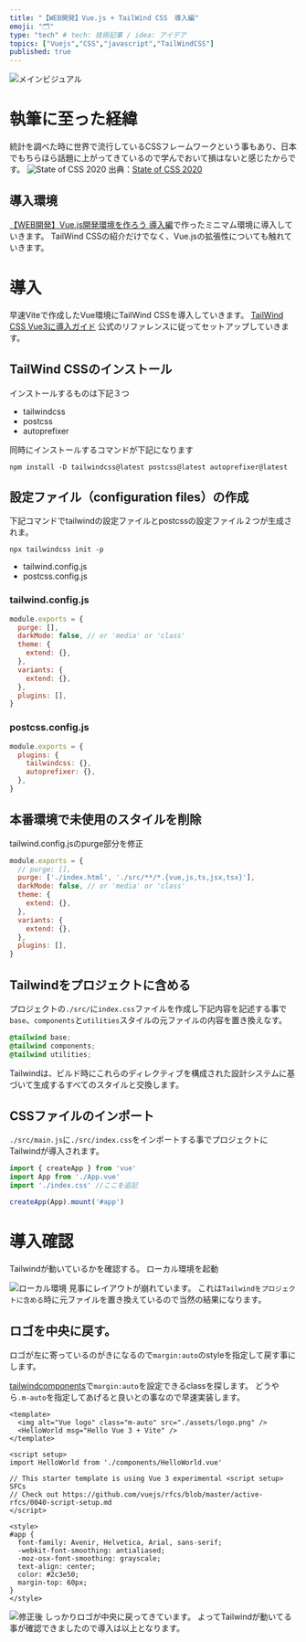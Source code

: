 ```yaml
---
title: "【WEB開発】Vue.js + TailWind CSS　導入編"
emoji: "🗂"
type: "tech" # tech: 技術記事 / idea: アイデア
topics: ["Vuejs","CSS","javascript","TailWindCSS"]
published: true
---
```

![メインビジュアル](https://storage.googleapis.com/zenn-user-upload/2c5088aa4fdc0c6448cd1f49.png)
# 執筆に至った経緯
統計を調べた時に世界で流行しているCSSフレームワークという事もあり、日本でもちらほら話題に上がってきているので学んでおいて損はないと感じたからです。
![State of CSS 2020](https://storage.googleapis.com/zenn-user-upload/a04a922cd0f0710201d0c381.png)
出典：[State of CSS 2020](https://2020.stateofcss.com/en-US/technologies/css-frameworks/#css_frameworks_experience_ranking)
## 導入環境
[【WEB開発】Vue.js開発環境を作ろう 導入編](https://zenn.dev/grimm_marchen/articles/7ea42fe913c9068ec1c6)で作ったミニマム環境に導入していきます。
TailWind CSSの紹介だけでなく、Vue.jsの拡張性についても触れていきます。

# 導入
早速Viteで作成したVue環境にTailWind CSSを導入していきます。
[TailWind CSS Vue3に導入ガイド](https://tailwindcss.com/docs/guides/vue-3-vite)
公式のリファレンスに従ってセットアップしていきます。

## TailWind CSSのインストール
インストールするものは下記３つ
- tailwindcss
- postcss
- autoprefixer

同時にインストールするコマンドが下記になります
```
npm install -D tailwindcss@latest postcss@latest autoprefixer@latest
```

## 設定ファイル（configuration files）の作成
下記コマンドでtailwindの設定ファイルとpostcssの設定ファイル２つが生成されま。

```
npx tailwindcss init -p
```

- tailwind.config.js
- postcss.config.js

### tailwind.config.js
```javascript:tailwind.config.js
module.exports = {
  purge: [],
  darkMode: false, // or 'media' or 'class'
  theme: {
    extend: {},
  },
  variants: {
    extend: {},
  },
  plugins: [],
}
```

### postcss.config.js
```javascript:postcss.config.js
module.exports = {
  plugins: {
    tailwindcss: {},
    autoprefixer: {},
  },
}
```

## 本番環境で未使用のスタイルを削除
tailwind.config.jsのpurge部分を修正
```javascript:tailwind.config.js
module.exports = {
  // purge: [],　
  purge: ['./index.html', './src/**/*.{vue,js,ts,jsx,tsx}'],
  darkMode: false, // or 'media' or 'class'
  theme: {
    extend: {},
  },
  variants: {
    extend: {},
  },
  plugins: [],
}
```

## Tailwindをプロジェクトに含める
プロジェクトの`./src/`に`index.css`ファイルを作成し下記内容を記述する事で
`base`、`components`と`utilities`スタイルの元ファイルの内容を置き換えなす。
```css:./src/index.css
@tailwind base;
@tailwind components;
@tailwind utilities;
```
Tailwindは、ビルド時にこれらのディレクティブを構成された設計システムに基づいて生成するすべてのスタイルと交換します。

## CSSファイルのインポート
`./src/main.js`に`./src/index.css`をインポートする事でプロジェクトにTailwindが導入されます。
```javascript:./src/main.js
import { createApp } from 'vue'
import App from './App.vue'
import './index.css' //ここを追記

createApp(App).mount('#app')
```

# 導入確認
Tailwindが動いているかを確認する。
ローカル環境を起動

![ローカル環境](https://storage.googleapis.com/zenn-user-upload/ce92530d2fe67acc002ba0b7.png)
見事にレイアウトが崩れています。
これは`Tailwindをプロジェクトに含める`時に元ファイルを置き換えているので当然の結果になります。
## ロゴを中央に戻す。
ロゴが左に寄っているのがきになるので`margin:auto`のstyleを指定して戻す事にします。

[tailwindcomponents](https://tailwindcomponents.com/cheatsheet/)で`margin:auto`を設定できるclassを探します。
どうやら`.m-auto`を指定してあげると良いとの事なので早速実装します。

```vue:./src/App.vue
<template>
  <img alt="Vue logo" class="m-auto" src="./assets/logo.png" />
  <HelloWorld msg="Hello Vue 3 + Vite" />
</template>

<script setup>
import HelloWorld from './components/HelloWorld.vue'

// This starter template is using Vue 3 experimental <script setup> SFCs
// Check out https://github.com/vuejs/rfcs/blob/master/active-rfcs/0040-script-setup.md
</script>

<style>
#app {
  font-family: Avenir, Helvetica, Arial, sans-serif;
  -webkit-font-smoothing: antialiased;
  -moz-osx-font-smoothing: grayscale;
  text-align: center;
  color: #2c3e50;
  margin-top: 60px;
}
</style>

```


![修正後](https://storage.googleapis.com/zenn-user-upload/5f01221f62e454604d4b1efd.png)
しっかりロゴが中央に戻ってきています。
よってTailwindが動いてる事が確認できましたので導入は以上となります。